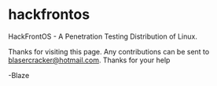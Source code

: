 # hackfrontos
HackFrontOS - A Penetration Testing Distribution of Linux.

Thanks for visiting this page.
Any contributions can be sent to blasercracker@hotmail.com.
Thanks for your help

 -Blaze
